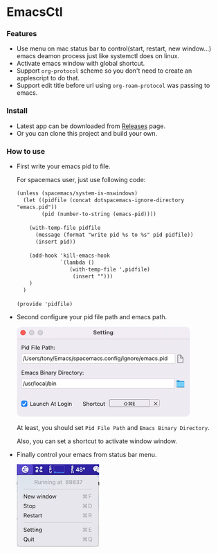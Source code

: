 # EmacsCtl

### Features
- Use menu on mac status bar to control(start, restart, new window...) emacs deamon process just like systemctl does on linux.
- Activate emacs window with global shortcut.
- Support `org-protocol` scheme so you don't need to create an applescript to do that.
- Support edit title before url using `org-roam-protocol` was passing to emacs.

### Install

- Latest app can be downloaded from [Releases](https://github.com/tctony/EmacsCtl/releases) page.
- Or you can clone this project and build your own.

### How to use

- First write your emacs pid to file.

    For spacemacs user, just use following code:
    ```elisp
    (unless (spacemacs/system-is-mswindows)
      (let ((pidfile (concat dotspacemacs-ignore-directory "emacs.pid"))
            (pid (number-to-string (emacs-pid))))

        (with-temp-file pidfile
          (message (format "write pid %s to %s" pid pidfile))
          (insert pid))

        (add-hook 'kill-emacs-hook
                  `(lambda ()
                     (with-temp-file ',pidfile)
                      (insert "")))
        )
      )

    (provide 'pidfile)
    ```

- Second configure your pid file path and emacs path.

    ![](./assets/setting.png)

    At least, you should set `Pid File Path` and `Emacs Binary Directory`.

    Also, you can set a shortcut to activate window window.

- Finally control your emacs from status bar menu.

    ![](./assets/menu.png)

